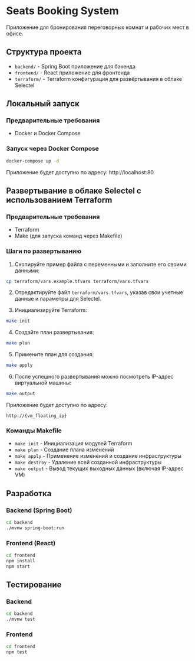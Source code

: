 # Seats Booking System

Приложение для бронирования переговорных комнат и рабочих мест в офисе.

## Структура проекта

- `backend/` - Spring Boot приложение для бэкенда
- `frontend/` - React приложение для фронтенда
- `terraform/` - Terraform конфигурация для развёртывания в облаке Selectel

## Локальный запуск

### Предварительные требования

- Docker и Docker Compose

### Запуск через Docker Compose

```bash
docker-compose up -d
```

Приложение будет доступно по адресу: http://localhost:80

## Развертывание в облаке Selectel с использованием Terraform

### Предварительные требования

- Terraform
- Make (для запуска команд через Makefile)

### Шаги по развертыванию

1. Скопируйте пример файла с переменными и заполните его своими данными:

```bash
cp terraform/vars.example.tfvars terraform/vars.tfvars
```

2. Отредактируйте файл `terraform/vars.tfvars`, указав свои учетные данные и параметры для Selectel.

3. Инициализируйте Terraform:

```bash
make init
```

4. Создайте план развертывания:

```bash
make plan
```

5. Примените план для создания:

```bash
make apply
```

6. После успешного развертывания можно посмотреть IP-адрес виртуальной машины:

```bash
make output
```

Приложение будет доступно по адресу: 

```
http://{vm_floating_ip}
```

### Команды Makefile

- `make init` - Инициализация модулей Terraform
- `make plan` - Создание плана изменений
- `make apply` - Применение изменений и создание инфраструктуры
- `make destroy` - Удаление всей созданной инфраструктуры
- `make output` - Вывод текущих выходных данных (включая IP-адрес VM)

## Разработка

### Backend (Spring Boot)

```bash
cd backend
./mvnw spring-boot:run
```

### Frontend (React)

```bash
cd frontend
npm install
npm start
```

## Тестирование

### Backend

```bash
cd backend
./mvnw test
```

### Frontend

```bash
cd frontend
npm test
```
